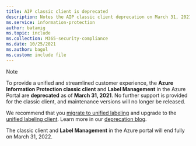 ```yaml
---
title: AIP classic client is deprecated
description: Notes the AIP classic client deprecation on March 31, 2021, and provides links for next steps and more information.
ms.service: information-protection
author: batamig
ms.topic: include
ms.collection: M365-security-compliance
ms.date: 10/25/2021
ms.author: bagol
ms.custom: include file
---
```


>[!NOTE]
> To provide a unified and streamlined customer experience, the **Azure Information Protection classic client** and **Label Management** in the Azure Portal are **deprecated** as of **March 31, 2021**. No further support is provided for the classic client, and maintenance versions will no longer be released.
>
> We recommend that you [migrate to unified labeling](../tutorial-migrating-to-ul.md) and upgrade to the [unified labeling client](../rms-client/clientv2-admin-guide-install.md). Learn more in our  [deprecation blog](https://techcommunity.microsoft.com/t5/microsoft-security-and/azure-aip-portal-label-amp-policy-management-admin-experience/ba-p/2182678).
>
> The classic client and **Label Management** in the Azure portal will end fully on March 31, 2022.